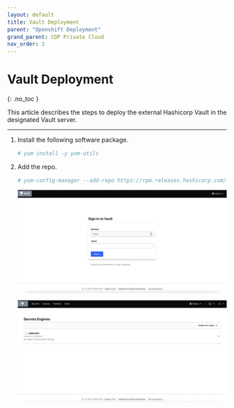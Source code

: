 ```yaml
---
layout: default
title: Vault Deployment
parent: "Openshift Deployment"
grand_parent: CDP Private Cloud
nav_order: 2
---
```


# Vault Deployment
{: .no_toc }

This article describes the steps to deploy the external Hashicorp Vault in the designated Vault server.

---


1. Install the following software package.
    ```bash
    # yum install -y yum-utils
    ```

2. Add the repo.

    ```bash
    # yum-config-manager --add-repo https://rpm.releases.hashicorp.com/RHEL/hashicorp.repo
    ```


    ![](../../assets/images/ocp4/vault1.png)
    
    ![](../../assets/images/ocp4/vault2.png)    
    
    
    